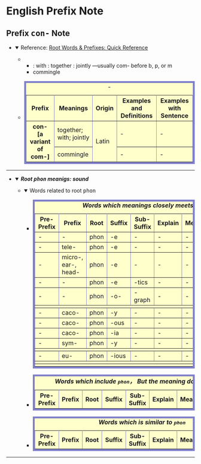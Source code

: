 # English Prefix Note
## <a id="english-prefix-con">Prefix <kbd>con-</kbd> Note</a>
  * <details open>
        <summary>
            Reference: <a href="https://www.learnthat.org/pages/view/roots.html">Root Words & Prefixes: Quick Reference</a>
        </summary>
        <ul style="disc">
            <li>
                <ul style="disc">
                    <li>: with : together : jointly —usually com- before b, p, or m</li>
                    <li>commingle</li>
                </ul>
            </li>
            <li>
                <!-- <table cellspacing="5"> -->
                <table cellspacing="5" border="5" bordercolor="#8080cc" bordercolorlight="#8080c0" bordercolordark="#400080" bgcolor="#ffffcc">
                    <caption>-</caption>
                    <tr>
                        <th>Prefix</th>
                        <th>Meanings</th>
                        <th>Origin</th>
                        <th>Examples and Definitions</th>
                        <th>Examples with Sentence</th>
                    </tr>
                    <tr>
                        <th rowspan="2">con-<br />[a variant of com-]</th>
                        <td>together; with; jointly</td>
                        <td rowspan="2">Latin</td>
                        <td> - </td>
                        <td> - </td>
                    </tr>
                    <tr>
                        <td>commingle</td>
                        <td> - </td>
                        <td> - </td>
                    </tr>
                </table>
            </li>
        </ul>
    </details>

----

  * <a id="english-root-phon-table"></a><details open>
        <summary>
            <i><b>Root <kbd>phon</kbd> meanigs: sound</b></i>
        </summary>
        <ul style="disc">
            <li>
                <details open>
                    <summary>
                        Words related to root <kbd>phon</kbd>
                    </summary>
                    <ul>
                        <li>
                            <!-- <table cellspacing="5"> -->
                            <table cellspacing="5" border="5" bordercolor="#8080cc" bordercolorlight="#8080c0" bordercolordark="#400080" bgcolor="#ffffcc">
                                <caption><i><b>Words which meanings closely meets <kbd>phon</kbd></b></i></caption>
                                <tr>
                                    <th>Pre-Prefix</th>
                                    <th>Prefix</th>
                                    <th>Root</th>
                                    <th>Suffix</th>
                                    <th>Sub-Suffix</th>
                                    <th>Explain</th>
                                    <th>Meanings</th>
                                    <th>Example sentences</th>
                                </tr>
                                <tr>
                                    <td> - </td>
                                    <td> - </td>
                                    <td> phon </td>
                                    <td> -e </td>
                                    <td> - </td>
                                    <td> - </td>
                                    <td> - </td>
                                    <td> - </td>
                                </tr>
                                <tr>
                                    <td> - </td>
                                    <td> tele- </td>
                                    <td> phon </td>
                                    <td> -e </td>
                                    <td> - </td>
                                    <td> - </td>
                                    <td> - </td>
                                    <td> - </td>
                                </tr>
                                <tr>
                                    <td> - </td>
                                    <td> micro-, ear-, head- </td>
                                    <td> phon </td>
                                    <td> -e </td>
                                    <td> - </td>
                                    <td> - </td>
                                    <td> - </td>
                                    <td> - </td>
                                </tr>
                                <tr>
                                    <td> - </td>
                                    <td> - </td>
                                    <td> phon </td>
                                    <td> -e </td>
                                    <td> -tics </td>
                                    <td> - </td>
                                    <td> - </td>
                                    <td> - </td>
                                </tr>
                                <tr>
                                    <td> - </td>
                                    <td> - </td>
                                    <td> phon </td>
                                    <td> -o- </td>
                                    <td> -graph </td>
                                    <td> - </td>
                                    <td> - </td>
                                    <td> - </td>
                                </tr>
                                <tr>
                                    <td colspan="8"></td>
                                </tr>
                                <tr>
                                    <td> - </td>
                                    <td> caco- </td>
                                    <td> phon </td>
                                    <td> -y </td>
                                    <td> - </td>
                                    <td> - </td>
                                    <td> - </td>
                                    <td> - </td>
                                </tr>
                                <tr>
                                    <td> - </td>
                                    <td> caco- </td>
                                    <td> phon </td>
                                    <td> -ous </td>
                                    <td> - </td>
                                    <td> - </td>
                                    <td> - </td>
                                    <td> - </td>
                                </tr>
                                <tr>
                                    <td> - </td>
                                    <td> caco- </td>
                                    <td> phon </td>
                                    <td> -ia </td>
                                    <td> - </td>
                                    <td> - </td>
                                    <td> - </td>
                                    <td> - </td>
                                </tr>
                                <tr>
                                    <td> - </td>
                                    <td> sym- </td>
                                    <td> phon </td>
                                    <td> -y </td>
                                    <td> - </td>
                                    <td> - </td>
                                    <td> - </td>
                                    <td> - </td>
                                </tr>
                                <tr>
                                    <td colspan="8"></td>
                                </tr>
                                <tr>
                                    <td> - </td>
                                    <td> eu- </td>
                                    <td> phon </td>
                                    <td> -ious </td>
                                    <td> - </td>
                                    <td> - </td>
                                    <td> - </td>
                                    <td> - </td>
                                </tr>
                                <tr>
                                    <td colspan="8"></td>
                                </tr>
                                <tr>
                                    <td colspan="8"></td>
                                </tr>
                            </table>
                        </li>
                        <li>
                            <!-- <table cellspacing="5"> -->
                            <table cellspacing="5" border="5" bordercolor="#8080cc" bordercolorlight="#8080c0" bordercolordark="#400080" bgcolor="#ffffcc">
                                <caption><i><b>Words which include <kbd>phon</kbd>， But the meaning doesn't match</b></i></caption>
                                <tr>
                                    <th>Pre-Prefix</th>
                                    <th>Prefix</th>
                                    <th>Root</th>
                                    <th>Suffix</th>
                                    <th>Sub-Suffix</th>
                                    <th>Explain</th>
                                    <th>Meanings</th>
                                    <th>Example sentences</th>
                                </tr>
                            </table>
                        </li>
                        <li>
                            <!-- <table cellspacing="5"> -->
                            <table cellspacing="5" border="5" bordercolor="#8080cc" bordercolorlight="#8080c0" bordercolordark="#400080" bgcolor="#ffffcc">
                                <caption><i><b>Words which is similar to <kbd>phon</kbd></b></i></caption>
                                <tr>
                                    <th>Pre-Prefix</th>
                                    <th>Prefix</th>
                                    <th>Root</th>
                                    <th>Suffix</th>
                                    <th>Sub-Suffix</th>
                                    <th>Explain</th>
                                    <th>Meanings</th>
                                    <th>Example sentences</th>
                                </tr>
                            </table>
                        </li>
                    </ul>
                </details>
            </li>
        </ul>
    </details>

----
